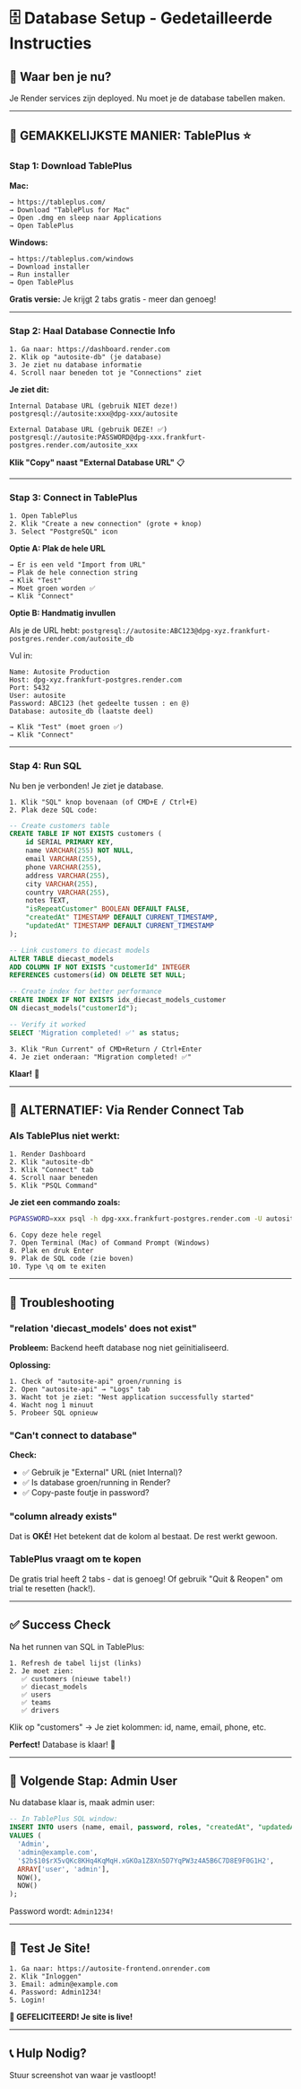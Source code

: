 # 🗄️ Database Setup - Gedetailleerde Instructies

## 📍 Waar ben je nu?

Je Render services zijn deployed. Nu moet je de database tabellen maken.

---

## 🎯 **GEMAKKELIJKSTE MANIER: TablePlus** ⭐

### **Stap 1: Download TablePlus**

**Mac:**
```
→ https://tableplus.com/
→ Download "TablePlus for Mac"
→ Open .dmg en sleep naar Applications
→ Open TablePlus
```

**Windows:**
```
→ https://tableplus.com/windows
→ Download installer
→ Run installer
→ Open TablePlus
```

**Gratis versie:** Je krijgt 2 tabs gratis - meer dan genoeg!

---

### **Stap 2: Haal Database Connectie Info**

```
1. Ga naar: https://dashboard.render.com
2. Klik op "autosite-db" (je database)
3. Je ziet nu database informatie
4. Scroll naar beneden tot je "Connections" ziet
```

**Je ziet dit:**

```
Internal Database URL (gebruik NIET deze!)
postgresql://autosite:xxx@dpg-xxx/autosite

External Database URL (gebruik DEZE! ✅)
postgresql://autosite:PASSWORD@dpg-xxx.frankfurt-postgres.render.com/autosite_xxx
```

**Klik "Copy" naast "External Database URL"** 📋

---

### **Stap 3: Connect in TablePlus**

```
1. Open TablePlus
2. Klik "Create a new connection" (grote + knop)
3. Select "PostgreSQL" icon
```

**Optie A: Plak de hele URL**
```
→ Er is een veld "Import from URL"
→ Plak de hele connection string
→ Klik "Test"
→ Moet groen worden ✅
→ Klik "Connect"
```

**Optie B: Handmatig invullen**

Als je de URL hebt: `postgresql://autosite:ABC123@dpg-xyz.frankfurt-postgres.render.com/autosite_db`

Vul in:
```
Name: Autosite Production
Host: dpg-xyz.frankfurt-postgres.render.com
Port: 5432
User: autosite
Password: ABC123 (het gedeelte tussen : en @)
Database: autosite_db (laatste deel)
```

```
→ Klik "Test" (moet groen ✅)
→ Klik "Connect"
```

---

### **Stap 4: Run SQL**

Nu ben je verbonden! Je ziet je database.

```
1. Klik "SQL" knop bovenaan (of CMD+E / Ctrl+E)
2. Plak deze SQL code:
```

```sql
-- Create customers table
CREATE TABLE IF NOT EXISTS customers (
    id SERIAL PRIMARY KEY,
    name VARCHAR(255) NOT NULL,
    email VARCHAR(255),
    phone VARCHAR(255),
    address VARCHAR(255),
    city VARCHAR(255),
    country VARCHAR(255),
    notes TEXT,
    "isRepeatCustomer" BOOLEAN DEFAULT FALSE,
    "createdAt" TIMESTAMP DEFAULT CURRENT_TIMESTAMP,
    "updatedAt" TIMESTAMP DEFAULT CURRENT_TIMESTAMP
);

-- Link customers to diecast models
ALTER TABLE diecast_models 
ADD COLUMN IF NOT EXISTS "customerId" INTEGER 
REFERENCES customers(id) ON DELETE SET NULL;

-- Create index for better performance
CREATE INDEX IF NOT EXISTS idx_diecast_models_customer 
ON diecast_models("customerId");

-- Verify it worked
SELECT 'Migration completed! ✅' as status;
```

```
3. Klik "Run Current" of CMD+Return / Ctrl+Enter
4. Je ziet onderaan: "Migration completed! ✅"
```

**Klaar!** 🎉

---

## 🔧 **ALTERNATIEF: Via Render Connect Tab**

### **Als TablePlus niet werkt:**

```
1. Render Dashboard
2. Klik "autosite-db"
3. Klik "Connect" tab
4. Scroll naar beneden
5. Klik "PSQL Command"
```

**Je ziet een commando zoals:**
```bash
PGPASSWORD=xxx psql -h dpg-xxx.frankfurt-postgres.render.com -U autosite autosite_db
```

```
6. Copy deze hele regel
7. Open Terminal (Mac) of Command Prompt (Windows)
8. Plak en druk Enter
9. Plak de SQL code (zie boven)
10. Type \q om te exiten
```

---

## 🐛 **Troubleshooting**

### **"relation 'diecast_models' does not exist"**

**Probleem:** Backend heeft database nog niet geïnitialiseerd.

**Oplossing:**
```
1. Check of "autosite-api" groen/running is
2. Open "autosite-api" → "Logs" tab
3. Wacht tot je ziet: "Nest application successfully started"
4. Wacht nog 1 minuut
5. Probeer SQL opnieuw
```

### **"Can't connect to database"**

**Check:**
- ✅ Gebruik je "External" URL (niet Internal)?
- ✅ Is database groen/running in Render?
- ✅ Copy-paste foutje in password?

### **"column already exists"**

Dat is **OKÉ!** Het betekent dat de kolom al bestaat. De rest werkt gewoon.

### **TablePlus vraagt om te kopen**

De gratis trial heeft 2 tabs - dat is genoeg! Of gebruik "Quit & Reopen" om trial te resetten (hack!).

---

## ✅ **Success Check**

Na het runnen van SQL in TablePlus:

```
1. Refresh de tabel lijst (links)
2. Je moet zien:
   ✅ customers (nieuwe tabel!)
   ✅ diecast_models
   ✅ users
   ✅ teams
   ✅ drivers
```

Klik op "customers" → Je ziet kolommen: id, name, email, phone, etc.

**Perfect!** Database is klaar! 🎉

---

## 🎯 **Volgende Stap: Admin User**

Nu database klaar is, maak admin user:

```sql
-- In TablePlus SQL window:
INSERT INTO users (name, email, password, roles, "createdAt", "updatedAt")
VALUES (
  'Admin',
  'admin@example.com',
  '$2b$10$rX5vQKc8KHq4KqMqH.xGKOa1Z8Xn5D7YqPW3z4A5B6C7D8E9F0G1H2',
  ARRAY['user', 'admin'],
  NOW(),
  NOW()
);
```

Password wordt: `Admin1234!`

---

## 🚀 **Test Je Site!**

```
1. Ga naar: https://autosite-frontend.onrender.com
2. Klik "Inloggen"
3. Email: admin@example.com
4. Password: Admin1234!
5. Login!
```

**🎉 GEFELICITEERD! Je site is live!**

---

## 📞 **Hulp Nodig?**

Stuur screenshot van waar je vastloopt!



